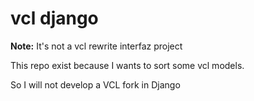 # vcl django 

**Note:** It's not a vcl rewrite interfaz project 

This repo exist because I wants to sort some vcl models.

So I will not develop a VCL fork in Django
